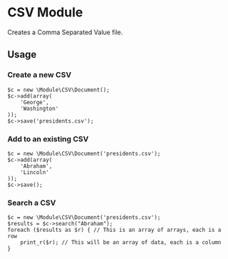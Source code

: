 # CSV Module

Creates a Comma Separated Value file.

## Usage

### Create a new CSV

    $c = new \Module\CSV\Document();
    $c->add(array(
        'George',
        'Washington'
    ));
    $c->save('presidents.csv');

### Add to an existing CSV

    $c = new \Module\CSV\Document('presidents.csv');
    $c->add(array(
        'Abraham',
        'Lincoln'
    ));
    $c->save();

### Search a CSV

    $c = new \Module\CSV\Document('presidents.csv');
    $results = $c->search("Abraham");
    foreach ($results as $r) { // This is an array of arrays, each is a row
        print_r($r); // This will be an array of data, each is a column
    }

